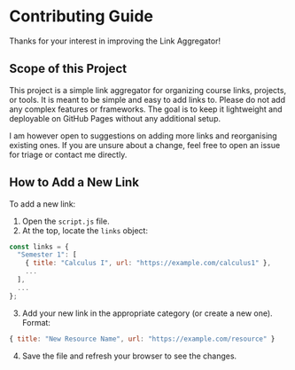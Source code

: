 # Contributing Guide

Thanks for your interest in improving the Link Aggregator!

## Scope of this Project

This project is a simple link aggregator for organizing course links, projects, or tools. It is meant to be simple and easy to add links to. Please do not add any complex features or frameworks. The goal is to keep it lightweight and deployable on GitHub Pages without any additional setup.

I am however open to suggestions on adding more links and reorganising existing ones. If you are unsure about a change, feel free to open an issue for triage or contact me directly.

## How to Add a New Link

To add a new link:

1. Open the `script.js` file.
2. At the top, locate the `links` object:

```js
const links = {
  "Semester 1": [
    { title: "Calculus I", url: "https://example.com/calculus1" },
    ...
  ],
  ...
};
```

3. Add your new link in the appropriate category (or create a new one). Format:

```js
{ title: "New Resource Name", url: "https://example.com/resource" }
```

4. Save the file and refresh your browser to see the changes.